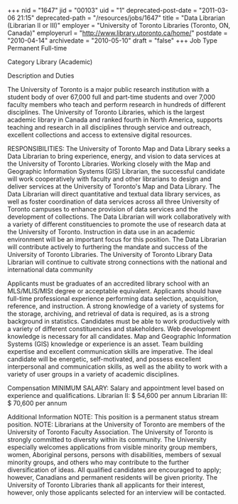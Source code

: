 +++
nid = "1647"
jid = "00103"
uid = "1"
deprecated-post-date = "2011-03-06 21:15"
deprecated-path = "/resources/jobs/1647"
title = "Data Librarian (Librarian II or III)"
employer = "University of Toronto Libraries (Toronto, ON, Canada)"
employerurl = "http://www.library.utoronto.ca/home/"
postdate = "2010-04-14"
archivedate = "2010-05-10"
draft = "false"
+++
Job Type
Permanent Full-time

Category
Library (Academic)

Description and Duties

The University of Toronto is a major public research institution with a
student body of over 67,000 full and part-time students and over 7,000
faculty members who teach and perform research in hundreds of different
disciplines. The University of Toronto Libraries, which is the largest
academic library in Canada and ranked fourth in North America, supports
teaching and research in all disciplines through service and outreach,
excellent collections and access to extensive digital resources.

RESPONSIBILITIES: The University of Toronto Map and Data Library seeks a
Data Librarian to bring experience, energy, and vision to data services
at the University of Toronto Libraries. Working closely with the Map and
Geographic Information Systems (GIS) Librarian, the successful candidate
will work cooperatively with faculty and other librarians to design and
deliver services at the University of Toronto's Map and Data Library.
The Data Librarian will direct quantitative and textual data library
services, as well as foster coordination of data services across all
three University of Toronto campuses to enhance provision of data
services and the development of collections. The Data Librarian will
work collaboratively with a variety of different constituencies to
promote the use of research data at the University of Toronto.
Instruction in data use in an academic environment will be an important
focus for this position. The Data Librarian will contribute actively to
furthering the mandate and success of the University of Toronto
Libraries. The University of Toronto Library Data Librarian will
continue to cultivate strong connections with the national and
international data community
  
Applicants must be graduates of an accredited library school with an
MLS/MLIS/MISt degree or acceptable equivalent. Applicants should have
full-time professional experience performing data selection,
acquisition, reference, and instruction. A strong knowledge of a variety
of systems for the storage, archiving, and retrieval of data is
required, as is a strong background in statistics. Candidates must be
able to work productively with a variety of different constituencies and
stakeholders. Web development knowledge is necessary for all candidates.
Map and Geographic Information Systems (GIS) knowledge or experience is
an asset. Team building expertise and excellent communication skills are
imperative. The ideal candidate will be energetic, self-motivated, and
possess excellent interpersonal and communication skills, as well as the
ability to work with a variety of user groups in a variety of academic
disciplines.

Compensation
MINIMUM SALARY: Salary and appointment level based on experience and
qualifications. Librarian II: $ 54,600 per annum Librarian III: $
70,600 per annum

Additional Information
NOTE: This position is a permanent status stream position. NOTE:
Librarians at the University of Toronto are members of the University of
Toronto Faculty Association. The University of Toronto is strongly
committed to diversity within its community. The University especially
welcomes applications from visible minority group members, women,
Aboriginal persons, persons with disabilities, members of sexual
minority groups, and others who may contribute to the further
diversification of ideas. All qualified candidates are encouraged to
apply; however, Canadians and permanent residents will be given
priority. The University of Toronto Libraries thank all applicants for
their interest, however, only those applicants selected for an interview
will be contacted.
